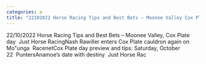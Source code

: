 ```yaml
---
categories: a
title: "22102022 Horse Racing Tips and Best Bets – Moonee Valley Cox Plate day  Just Horse Racing"
---
```

22/10/2022 Horse Racing Tips and Best Bets – Moonee Valley, Cox Plate day&nbsp;&nbsp;Just Horse RacingNash Rawiller enters Cox Plate cauldron again on Mo"unga&nbsp;&nbsp;RacenetCox Plate day preview and tips: Saturday, October 22&nbsp;&nbsp;PuntersAnamoe’s date with destiny&nbsp;&nbsp;Just Horse Rac